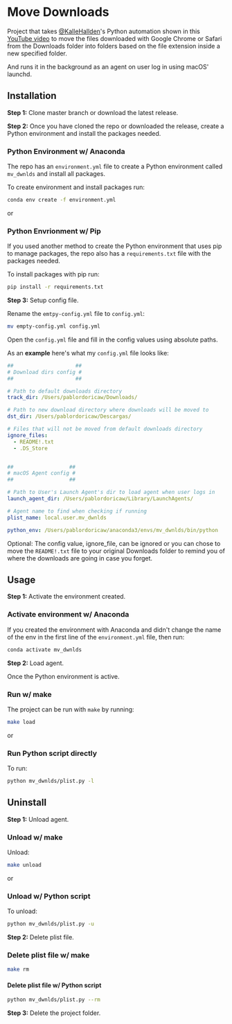 # Move Downloads

Project that takes [@KalleHallden](https://github.com/KalleHallden)'s Python automation shown in this [YouTube video](https://www.youtube.com/watch?v=qbW6FRbaSl0&t=200s)
to move the files downloaded with Google Chrome or Safari from the Downloads folder into folders based on the file extension inside a new specified folder.

And runs it in the background as an agent on user log in using macOS' launchd.

## Installation

**Step 1:**
Clone master branch or download the latest release.

**Step 2:**
Once you have cloned the repo or downloaded the release, create a Python environment and install the packages needed.

### Python Environment w/ Anaconda

The repo has an `environment.yml` file to create a Python environment called `mv_dwnlds` and install all packages.

To create environment and install packages run:

```bash
conda env create -f environment.yml
```

or

### Python Envrionment w/ Pip

If you used another method to create the Python environment that uses pip to manage packages, the repo also has a `requirements.txt` file with the packages needed.

To install packages with pip run:

```bash
pip install -r requirements.txt
```

**Step 3:**
Setup config file.

Rename the `emtpy-config.yml` file to `config.yml`:

```bash
mv empty-config.yml config.yml
```

Open the `config.yml` file and fill in the config values using absolute paths. 

As an **example** here's what my `config.yml` file looks like:

```yaml
##                    ##
# Download dirs config #
##                    ##

# Path to default downloads directory
track_dir: /Users/pablordoricaw/Downloads/

# Path to new download directory where downloads will be moved to
dst_dir: /Users/pablordoricaw/Descargas/

# Files that will not be moved from default downloads directory
ignore_files:
  - README!.txt
  - .DS_Store


##                  ##
# macOS Agent config #
##                  ##

# Path to User's Launch Agent's dir to load agent when user logs in
launch_agent_dir: /Users/pablordoricaw/Library/LaunchAgents/

# Agent name to find when checking if running
plist_name: local.user.mv_dwnlds

python_env: /Users/pablordoricaw/anaconda3/envs/mv_dwnlds/bin/python
```

Optional: The config value, ignore_file, can be ignored or you can chose to move the
`README!.txt` file to your original Downloads folder to remind you of where the
downloads are going in case you forget.

## Usage

**Step 1:**
Activate the environment created.

### Activate environment w/ Anaconda

If you created the environment with Anaconda and didn't change the name of the env in the first line of the `environment.yml` file, then run:

```bash
conda activate mv_dwnlds
```

**Step 2:**
Load agent.

Once the Python environment is active.

### Run w/ make

The project can be run with `make` by running:

```bash
make load
```

or

### Run Python script directly

To run:

```bash
python mv_dwnlds/plist.py -l
```

## Uninstall

**Step 1:** Unload agent.

### Unload w/ make

Unload:

```bash
make unload
```

or

### Unload w/ Python script

To unload:

```bash
python mv_dwnlds/plist.py -u
```

**Step 2:** Delete plist file.

### Delete plist file w/ make

```bash
make rm
```

#### Delete plist file w/ Python script

```bash
python mv_dwnlds/plist.py --rm
```

**Step 3:** Delete the project folder.
